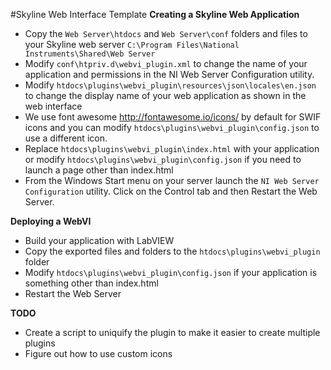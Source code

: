#Skyline Web Interface Template
__Creating a Skyline Web Application__

* Copy the `Web Server\htdocs` and `Web Server\conf` folders and files to your Skyline web server `C:\Program Files\National Instruments\Shared\Web Server`
* Modify `conf\htpriv.d\webvi_plugin.xml` to change the name of your application and permissions in the NI Web Server Configuration utility.
* Modify `htdocs\plugins\webvi_plugin\resources\json\locales\en.json` to change the display name of your web application as shown in the web interface
* We use font awesome <http://fontawesome.io/icons/> by default for SWIF icons and you can modify `htdocs\plugins\webvi_plugin\config.json` to use a different icon.
* Replace `htdocs\plugins\webvi_plugin\index.html` with your application or modify `htdocs\plugins\webvi_plugin\config.json` if you need to launch a page other than index.html
* From the Windows Start menu on your server launch the `NI Web Server Configuration` utility.  Click on the Control tab and then Restart the Web Server.


__Deploying a WebVI__

* Build your application with LabVIEW
* Copy the exported files and folders to the `htdocs\plugins\webvi_plugin` folder
* Modify `htdocs\plugins\webvi_plugin\config.json` if your application is something other than index.html
* Restart the Web Server


__TODO__

* Create a script to uniquify the plugin to make it easier to create multiple plugins
* Figure out how to use custom icons

